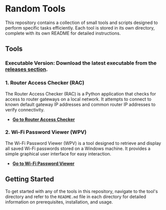 # Random Tools

This repository contains a collection of small tools and scripts designed to perform specific tasks efficiently. Each tool is stored in its own directory, complete with its own README for detailed instructions.

## Tools
### Executable Version: Download the latest executable from the [releases section](https://github.com/Random-Tools/RAC/releases).

### 1. Router Access Checker (RAC)

The Router Access Checker (RAC) is a Python application that checks for access to router gateways on a local network. It attempts to connect to known default gateway IP addresses and common router IP addresses to verify connectivity.

- **[Go to Router Access Checker](RAC/)**

### 2. Wi-Fi Password Viewer (WPV)

The Wi-Fi Password Viewer (WPV) is a tool designed to retrieve and display all saved Wi-Fi passwords stored on a Windows machine. It provides a simple graphical user interface for easy interaction.

- **[Go to Wi-Fi Password Viewer](WPV/)**

## Getting Started

To get started with any of the tools in this repository, navigate to the tool's directory and refer to the `README.md` file in each directory for detailed information on prerequisites, installation, and usage.
